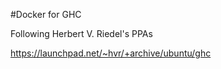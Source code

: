 #Docker for GHC

Following Herbert V. Riedel's PPAs

https://launchpad.net/~hvr/+archive/ubuntu/ghc


